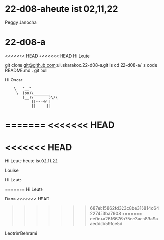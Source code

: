 
# 22-d08-aheute ist 02,11,22

Peggy Janocha
# 22-d08-a
<<<<<<< HEAD
<<<<<<< HEAD
Hi Leute 

git clone git@github.com:uluskarakoc/22-d08-a.git
ls
cd 22-d08-a/
ls
code README.md .
git pull

Hi Oscar 

        \   ^__^
         \  (oo)\_______
            (__)\       )\/\
                ||----w |
                ||     ||

=======
<<<<<<< HEAD
=======

<<<<<<< HEAD
=======
Hi Leute heute ist 02.11.22



Louise 

Hi Leute 

=======
Hi Leute

Dana
<<<<<<< HEAD
>>>>>>> 687eb15862fd323c8be316814c64227453ba7908
=======
>>>>>>> ee0e4a26f6676b75cc3acb89a9aaedddb59fce5d

LeotrimBehrami

 
